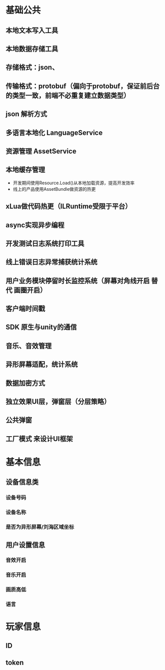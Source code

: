 
# 基础公共
## 本地文本写入工具
## 本地数据存储工具
## 存储格式：json、
## 传输格式：protobuf（偏向于protobuf，保证前后台的类型一致，前端不必重复建立数据类型）
## json 解析方式
## 多语言本地化 LanguageService
## 资源管理 AssetService 
## 本地缓存管理
- 开发期间使用Resource.Load()从本地加载资源，提高开发效率
- 线上的产品使用AssetBundle做资源的热更
## xLua做代码热更（ILRuntime受限于平台）
## async实现异步编程
## 开发测试日志系统打印工具
## 线上错误日志异常捕获统计系统 
## 用户业务模块停留时长监控系统（屏幕对角线开启 替代 画圈开启）
## 客户端时间戳
## SDK 原生与unity的通信 
## 音乐、音效管理
## 异形屏幕适配，统计系统
## 数据加密方式
## 独立效果UI层，弹窗层（分层策略）
## 公共弹窗

## 工厂模式 来设计UI框架

# 基本信息
## 设备信息类
### 设备号码
### 设备名称
### 是否为异形屏幕/刘海区域坐标

## 用户设置信息
### 音效开启
### 音乐开启
### 画质高低
### 语言


# 玩家信息
## ID
## token

